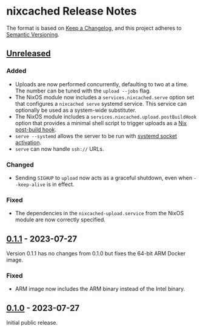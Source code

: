 # nixcached Release Notes

The format is based on [Keep a Changelog][],
and this project adheres to [Semantic Versioning][].

[Keep a Changelog]: https://keepachangelog.com/en/1.0.0/
[Semantic Versioning]: https://semver.org/spec/v2.0.0.html
[Unreleased]: https://github.com/zombiezen/nixcached/compare/v0.1.1...HEAD

## [Unreleased][]

### Added

- Uploads are now performed concurrently, defaulting to two at a time.
  The number can be tuned with the `upload --jobs` flag.
- The NixOS module now includes a `services.nixcached.serve` option set
  that configures a `nixcached serve` systemd service.
  This service can optionally be used as a system-wide substituter.
- The NixOS module includes a `services.nixcached.upload.postBuildHook` option
  that provides a minimal shell script to trigger uploads as a
  [Nix post-build hook](https://nixos.org/manual/nix/stable/advanced-topics/post-build-hook.html).
- `serve --systemd` allows the server to be run with
  [systemd socket activation](https://0pointer.de/blog/projects/socket-activation.html).
- `serve` can now handle `ssh://` URLs.

### Changed

- Sending `SIGHUP` to `upload` now acts as a graceful shutdown,
  even when `--keep-alive` is in effect.

### Fixed

- The dependencies in the `nixcached-upload.service` from the NixOS module
  are now correctly specified.

## [0.1.1][] - 2023-07-27

Version 0.1.1 has no changes from 0.1.0
but fixes the 64-bit ARM Docker image.

[0.1.1]: https://github.com/zombiezen/nixcached/releases/tag/v0.1.1

### Fixed

- ARM image now includes the ARM binary instead of the Intel binary.

## [0.1.0][] - 2023-07-27

Initial public release.

[0.1.0]: https://github.com/zombiezen/nixcached/releases/tag/v0.1.0
